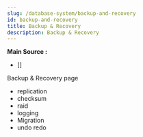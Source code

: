 ```yaml
---
slug: /database-system/backup-and-recovery
id: backup-and-recovery
title: Backup & Recovery
description: Backup & Recovery
---
```


**Main Source :**

- []

Backup & Recovery page

- replication
- checksum
- raid
- logging
- Migration
- undo redo